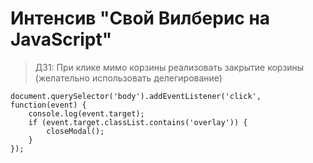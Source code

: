 # Интенсив "Свой Вилберис на JavaScript"

>ДЗ1:
При клике мимо корзины реализовать закрытие корзины (желательно использовать делегирование)

```
document.querySelector('body').addEventListener('click', function(event) {  
    console.log(event.target);  
    if (event.target.classList.contains('overlay')) {  
        closeModal();  
    }  
});
```
